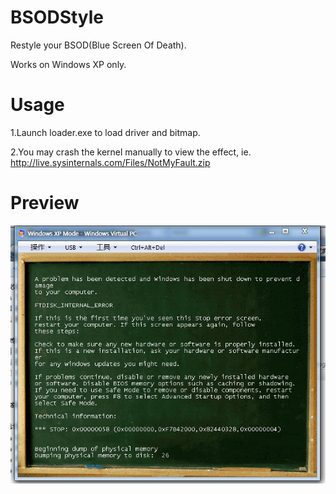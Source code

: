 BSODStyle
=========
Restyle your BSOD(Blue Screen Of Death).

Works on Windows XP only.

Usage
=========
1.Launch loader.exe to load driver and bitmap.

2.You may crash the kernel manually to view the effect, ie. http://live.sysinternals.com/Files/NotMyFault.zip

Preview
=========
![snap](Photo.jpg)
